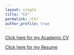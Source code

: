 ```yaml
---
layout: single
title: "CV"
permalink: /CV/
author_profile: true
---
```


[Click here for my Academic CV](https://adibuoy23.github.io/others/Resume.pdf)

[Click here for my Resume](https://adibuoy23.github.io/others/Resume.pdf)

